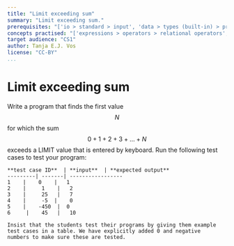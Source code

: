 ```yaml
---
title: "Limit exceeding sum"
summary: "Limit exceeding sum."
prerequisites: "['io > standard > input', 'data > types (built-in) > primitive > numeric', 'imperative programming > variables > variable declaration', 'imperative programming > variables > assignment']"
concepts practised: "['expressions > operators > relational operators', 'expressions > operators > arithmetic operators', 'control flow > loops', 'control flow > conditionals']"
target audience: "CS1"
author: Tanja E.J. Vos
license: "CC-BY"
...
```


# Limit exceeding sum





Write a program that finds the first value $$N$$ for which the sum
$$0 + 1 + 2 + 3 + ... + N$$ exceeds a LIMIT value that is entered by
keyboard. Run the following test cases to test your program:

    **test case ID**  | **input**  | **expected output**
    ---------| -------| -----------------
    1    |    0    |   1
    2    |     1    |   2
    3    |     25   |   7
    4    |     -5  |    0
    5    |    -450  |  0
    6     |    45   |   10

```testruntile
Insist that the students test their programs by giving them example
test cases in a table. We have explicitly added 0 and negative
numbers to make sure these are tested.
```
